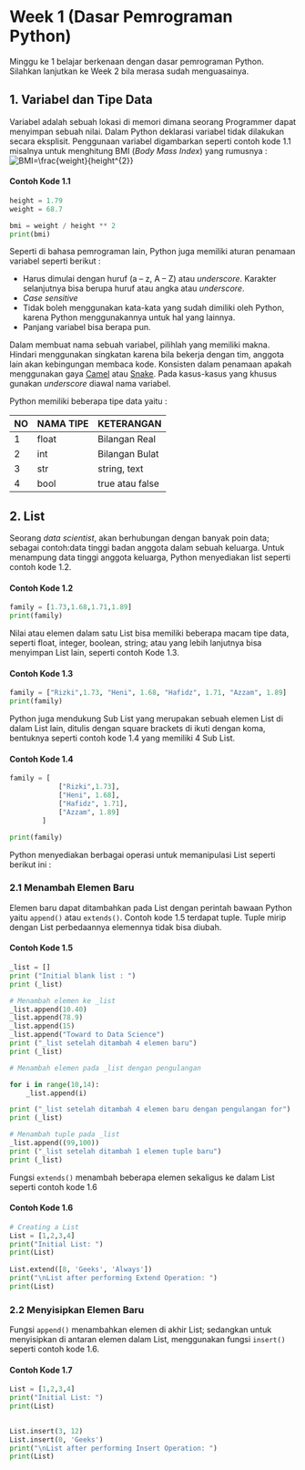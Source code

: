 # Week 1 (Dasar Pemrograman Python)
Minggu ke 1 belajar berkenaan dengan dasar pemrograman Python. Silahkan lanjutkan ke Week 2 bila merasa sudah menguasainya.

## 1. Variabel dan Tipe Data
Variabel adalah sebuah lokasi di memori dimana seorang Programmer dapat menyimpan sebuah nilai. Dalam Python deklarasi variabel tidak dilakukan secara eksplisit. Penggunaan variabel digambarkan seperti contoh kode 1.1 misalnya untuk menghitung BMI (*Body Mass Index*) yang rumusnya :
![BMI=\frac{weight}{height^{2}}](https://render.githubusercontent.com/render/math?math=BMI%3D%5Cfrac%7Bweight%7D%7Bheight%5E%7B2%7D%7D)
#### Contoh Kode 1.1
```python
height = 1.79
weight = 68.7

bmi = weight / height ** 2
print(bmi)
```
Seperti di bahasa pemrograman lain, Python juga memiliki aturan penamaan variabel seperti berikut :
  * Harus dimulai dengan huruf (a – z, A – Z) atau *underscore*. Karakter selanjutnya bisa berupa huruf atau angka atau *underscore*.
  * *Case sensitive*
  * Tidak boleh menggunakan kata-kata yang sudah dimiliki oleh Python, karena Python menggunakannya untuk hal yang lainnya.
  * Panjang variabel bisa berapa pun.
  
Dalam membuat nama sebuah variabel,  pilihlah yang memiliki makna. Hindari menggunakan singkatan karena bila bekerja dengan tim, anggota lain akan kebingungan membaca kode. Konsisten dalam penamaan apakah menggunakan gaya [Camel](https://en.wikipedia.org/wiki/Camel_case) atau [Snake](https://en.wikipedia.org/wiki/Snake_case). Pada kasus-kasus yang khusus gunakan *underscore* diawal nama variabel.

Python memiliki beberapa tipe data yaitu :
<table>
<thead>
<tr>
<th>NO</th>
<th>NAMA TIPE</th>
<th>KETERANGAN</th>

</tr>
</thead>
<tbody>
<tr>
<td>1</td>
<td>float</td>
<td>Bilangan Real</td>
</tr>
<tr>
<td>2</td>
<td>int</td>
<td>Bilangan Bulat</td>
</tr>
<tr>
<td>3</td>
<td>str</td>
<td>string, text</td>
</tr>
<tr>
<td>4</td>
<td>bool</td>
<td>true atau false</td>
</tr>
</tbody>
</table>

## 2. List
Seorang *data scientist*, akan berhubungan dengan banyak poin data; sebagai contoh:data tinggi badan anggota dalam sebuah keluarga. Untuk menampung data tinggi anggota keluarga, Python menyediakan list seperti contoh kode 1.2.
#### Contoh Kode 1.2
```python
family = [1.73,1.68,1.71,1.89]	
print(family)
```
Nilai atau elemen dalam satu List bisa memiliki beberapa macam tipe data, seperti float, integer, boolean,  string; atau yang lebih lanjutnya bisa menyimpan List lain, seperti contoh Kode 1.3.
#### Contoh Kode 1.3
```python
family = ["Rizki",1.73, "Heni", 1.68, "Hafidz", 1.71, "Azzam", 1.89]
print(family)
```
Python juga mendukung Sub List yang merupakan sebuah elemen List di dalam List lain, ditulis dengan square brackets di ikuti dengan koma, bentuknya  seperti contoh kode 1.4 yang memiliki 4 Sub List.
#### Contoh Kode 1.4
```python
family = [
            ["Rizki",1.73], 
            ["Heni", 1.68], 
            ["Hafidz", 1.71], 
            ["Azzam", 1.89]
        ]

print(family)
```

Python menyediakan berbagai operasi untuk memanipulasi List seperti berikut ini :
### 2.1 Menambah Elemen Baru
Elemen baru dapat ditambahkan pada List dengan perintah bawaan Python yaitu `append()` atau `extends()`.  Contoh kode 1.5 terdapat tuple. Tuple mirip dengan List perbedaannya elemennya tidak bisa diubah.

#### Contoh Kode 1.5
```python
_list = []
print ("Initial blank list : ")
print (_list)

# Menambah elemen ke _list
_list.append(10.40)
_list.append(78.9)
_list.append(15)
_list.append("Toward to Data Science")
print ("_list setelah ditambah 4 elemen baru")
print (_list)

# Menambah elemen pada _list dengan pengulangan

for i in range(10,14):
    _list.append(i)

print ("_list setelah ditambah 4 elemen baru dengan pengulangan for")
print (_list)

# Menambah tuple pada _list
_list.append((99,100))
print ("_list setelah ditambah 1 elemen tuple baru")
print (_list)
```

Fungsi `extends()` menambah beberapa elemen sekaligus ke dalam List seperti contoh kode 1.6
#### Contoh Kode 1.6
```python
# Creating a List 
List = [1,2,3,4] 
print("Initial List: ") 
print(List) 
  
List.extend([8, 'Geeks', 'Always']) 
print("\nList after performing Extend Operation: ") 
print(List) 
```

### 2.2 Menyisipkan Elemen Baru
Fungsi `append()` menambahkan elemen di akhir List; sedangkan untuk menyisipkan di antaran elemen dalam List, menggunakan fungsi `insert()` seperti contoh kode 1.6.

#### Contoh Kode 1.7
```python
List = [1,2,3,4] 
print("Initial List: ") 
print(List) 
  

List.insert(3, 12) 
List.insert(0, 'Geeks') 
print("\nList after performing Insert Operation: ") 
print(List) 
```


